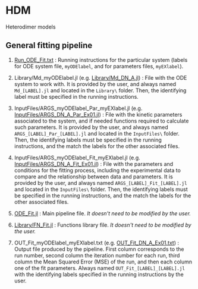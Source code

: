 # HDM
Heterodimer models

## General fitting pipeline

1. [Run_ODE_Fit.txt](https://github.com/mgschiavon/HDM/blob/main/Run_ODE_Fit.txt) : Running instructions for the particular system (labels for ODE system file, `myODElabel`, and for parameters files, `myEXlabel`).

1. Library/Md_myODElabel.jl (e.g. [Library/Md_DN_A.jl](https://github.com/mgschiavon/HDM/blob/main/Library/Md_DN_A.jl)) : File with the ODE system to work with. It is provided by the user, and always named `Md_[LABEL].jl` and located in the `Library\` folder. Then, the identifying label must be specified in the running instructions.

1. InputFiles/ARGS_myODElabel_Par_myEXlabel.jl (e.g. [InputFiles/ARGS_DN_A_Par_Ex01.jl](https://github.com/mgschiavon/HDM/blob/main/InputFiles/ARGS_DN_A_Par_Ex01.jl)) : File with the kinetic parameters associated to the system, and if needed functions required to calculate such parameters. It is provided by the user, and always named `ARGS_[LABEL]_Par_[LABEL].jl` and located in the `InputFiles\` folder. Then, the identifying labels must be specified in the running instructions, and the match the labels for the other associated files.

1. InputFiles/ARGS_myODElabel_Fit_myEXlabel.jl (e.g. [InputFiles/ARGS_DN_A_Fit_Ex01.jl](https://github.com/mgschiavon/HDM/blob/main/InputFiles/ARGS_DN_A_Fit_Ex01.jl)) : File with the parameters and conditions for the fitting process, including the experimental data to compare and the relationship between data and parameters. It is provided by the user, and always named `ARGS_[LABEL]_Fit_[LABEL].jl` and located in the `InputFiles\` folder. Then, the identifying labels must be specified in the running instructions, and the match the labels for the other associated files.

2. [ODE_Fit.jl](https://github.com/mgschiavon/HDM/blob/main/ODE_Fit.jl) : Main pipeline file. *It doesn't need to be modified by the user.*

2. [Library/FN_Fit.jl](https://github.com/mgschiavon/HDM/blob/main/Library/FN_Fit.jl) : Functions library file. *It doesn't need to be modified by the user.*

3. OUT_Fit_myODElabel_myEXlabel.txt (e.g. [OUT_Fit_DN_A_Ex01.txt](https://github.com/mgschiavon/HDM/blob/main/OUT_Fit_DN_A_Ex01.txt)) : Output file produced by the pipeline. First column corresponds to the run number, second column the iteration number for each run, third column the Mean Squared Error (MSE) of the run, and then each column one of the fit parameters. Always named `OUT_Fit_[LABEL]_[LABEL].jl` with the identifying labels specified in the running instructions by the user.
